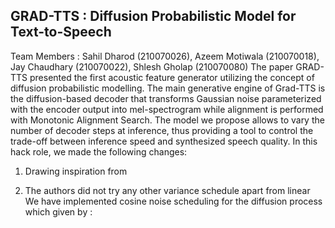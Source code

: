 ## GRAD-TTS : Diffusion Probabilistic Model for Text-to-Speech

Team Members : Sahil Dharod (210070026), Azeem Motiwala (210070018), Jay Chaudhary (210070022), Shlesh Gholap (210070080)
The paper GRAD-TTS presented the first acoustic feature generator utilizing the concept of diffusion probabilistic modelling. The main generative engine of Grad-TTS is the diffusion-based decoder that transforms Gaussian noise parameterized with the encoder output into mel-spectrogram while alignment is performed with Monotonic Alignment Search. The model we propose allows to vary the number of decoder steps at inference, thus providing a tool to control the trade-off between inference speed and synthesized speech quality.
In this hack role, we made the following changes:
1) Drawing inspiration from

2) The authors did not try any other variance schedule apart from linear
   We have implemented cosine noise scheduling for the diffusion process which given by :

